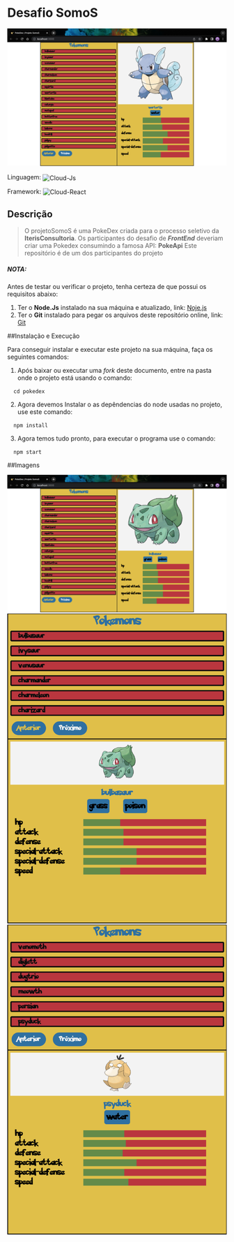 # Desafio SomoS

![](/pokedex/public/projeto.png)

Linguagem: <img align="center" alt="Cloud-Js" height="30" width="40" src="https://cdn.jsdelivr.net/gh/devicons/devicon/icons/javascript/javascript-plain.svg">

Framework: <img align="center" alt="Cloud-React" height="30" width="40" src="https://cdn.jsdelivr.net/gh/devicons/devicon/icons/react/react-original.svg">

## Descrição

>O projetoSomoS é uma PokeDex criada para o processo seletivo da **IterisConsultoria**.
>Os participantes do desafio de **_FrontEnd_** deveriam criar uma Pokedex consumindo a famosa API: **PokeApi**
>Este repositório é de um dos participantes do projeto

##### NOTA:
Antes de testar ou verificar o projeto, tenha certeza de que possui os requisitos abaixo:
1. Ter o **Node.Js** instalado na sua máquina e atualizado, link:
[Noje.js](https://nodejs.org/en/)
2. Ter o **Git** instalado para pegar os arquivos deste repositório online, link:
[Git](https://git-scm.com)

##Instalação e Execução

Para conseguir instalar e executar este projeto na sua máquina, faça os seguintes comandos:
  
  1. Após baixar ou executar uma *fork* deste documento, entre na pasta onde o projeto está usando o comando:
```
  cd pokedex
```
  2. Agora devemos Instalar o as depêndencias do node usadas no projeto, use este comando:
```
  npm install
``` 
  3. Agora temos tudo pronto, para executar o programa use o comando:
```
  npm start
```

##Imagens

![](/pokedex/public/projeto2.png)
![](/pokedex/public/projetoResponsivo.png)
![](/pokedex/public/projetoResponsivo2.png)

